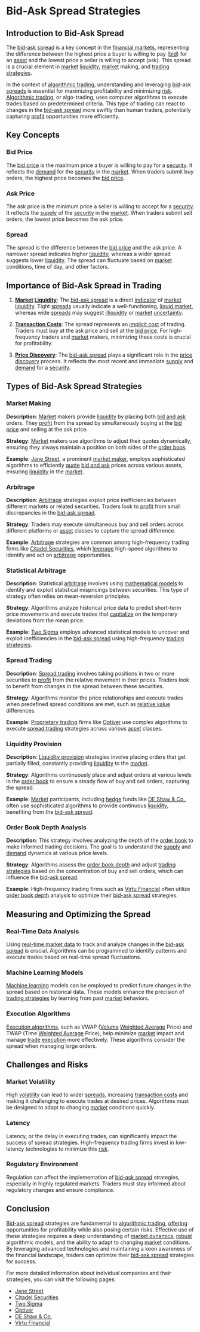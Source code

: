 # Bid-Ask Spread Strategies

## Introduction to Bid-Ask Spread

The [bid-ask spread](../b/bid-ask_spread.md) is a key concept in the [financial markets](../f/financial_market.md), representing the difference between the highest price a buyer is willing to pay ([bid](../b/bid.md)) for an [asset](../a/asset.md) and the lowest price a seller is willing to accept (ask). This spread is a crucial element in [market](../m/market.md) [liquidity](../l/liquidity.md), [market](../m/market.md) making, and [trading strategies](../t/trading_strategies.md).

In the context of [algorithmic trading](../a/algorithmic_trading.md), understanding and leveraging [bid](../b/bid.md)-ask [spreads](../s/spreads.md) is essential for maximizing profitability and minimizing [risk](../r/risk.md). [Algorithmic trading](../a/algorithmic_trading.md), or algo-trading, uses computer algorithms to execute trades based on predetermined criteria. This type of trading can react to changes in the [bid-ask spread](../b/bid-ask_spread.md) more swiftly than human traders, potentially capturing [profit](../p/profit.md) opportunities more efficiently.

## Key Concepts

### Bid Price

The [bid price](../b/bid_price.md) is the maximum price a buyer is willing to pay for a [security](../s/security.md). It reflects the [demand](../d/demand.md) for the [security](../s/security.md) in the [market](../m/market.md). When traders submit buy orders, the highest price becomes the [bid price](../b/bid_price.md).

### Ask Price

The ask price is the minimum price a seller is willing to accept for a [security](../s/security.md). It reflects the [supply](../s/supply.md) of the [security](../s/security.md) in the [market](../m/market.md). When traders submit sell orders, the lowest price becomes the ask price.

### Spread

The spread is the difference between the [bid price](../b/bid_price.md) and the ask price. A narrower spread indicates higher [liquidity](../l/liquidity.md), whereas a wider spread suggests lower [liquidity](../l/liquidity.md). The spread can fluctuate based on [market](../m/market.md) conditions, time of day, and other factors.

## Importance of Bid-Ask Spread in Trading

1. **[Market](../m/market.md) [Liquidity](../l/liquidity.md)**: The [bid-ask spread](../b/bid-ask_spread.md) is a direct [indicator](../i/indicator.md) of [market](../m/market.md) [liquidity](../l/liquidity.md). Tight [spreads](../s/spreads.md) usually indicate a well-functioning, [liquid market](../l/liquid_market.md), whereas wide [spreads](../s/spreads.md) may suggest [illiquidity](../i/illiquid.md) or [market](../m/market.md) [uncertainty](../u/uncertainty_in_trading.md).

2. **[Transaction Costs](../t/transaction_costs.md)**: The spread represents an [implicit cost](../i/implicit_cost.md) of trading. Traders must buy at the ask price and sell at the [bid price](../b/bid_price.md). For high-frequency traders and [market](../m/market.md) makers, minimizing these costs is crucial for profitability.

3. **[Price Discovery](../p/price_discovery.md)**: The [bid-ask spread](../b/bid-ask_spread.md) plays a significant role in the [price discovery](../p/price_discovery.md) process. It reflects the most recent and immediate [supply](../s/supply.md) and [demand](../d/demand.md) for a [security](../s/security.md).

## Types of Bid-Ask Spread Strategies

### Market Making

**Description**: [Market](../m/market.md) makers provide [liquidity](../l/liquidity.md) by placing both [bid and ask](../b/bid_and_ask.md) orders. They [profit](../p/profit.md) from the spread by simultaneously buying at the [bid price](../b/bid_price.md) and selling at the ask price. 

**Strategy**: [Market](../m/market.md) makers use algorithms to adjust their quotes dynamically, ensuring they always maintain a position on both sides of the [order book](../o/order_book.md).

**Example**: [Jane Street](https://www.janestreet.com/), a prominent [market maker](../m/market_maker.md), employs sophisticated algorithms to efficiently [quote](../q/quote.md) [bid and ask](../b/bid_and_ask.md) prices across various assets, ensuring [liquidity](../l/liquidity.md) in the [market](../m/market.md).

### Arbitrage

**Description**: [Arbitrage](../a/arbitrage.md) strategies exploit price inefficiencies between different markets or related securities. Traders look to [profit](../p/profit.md) from small discrepancies in the [bid-ask spread](../b/bid-ask_spread.md).

**Strategy**: Traders may execute simultaneous buy and sell orders across different platforms or [asset](../a/asset.md) classes to capture the spread difference.

**Example**: [Arbitrage](../a/arbitrage.md) strategies are common among high-frequency trading firms like [Citadel Securities](https://www.citadelsecurities.com/), which [leverage](../l/leverage.md) high-speed algorithms to identify and act on [arbitrage](../a/arbitrage.md) opportunities.

### Statistical Arbitrage

**Description**: Statistical [arbitrage](../a/arbitrage.md) involves using [mathematical models](../m/mathematical_models_in_trading.md) to identify and exploit statistical mispricings between securities. This type of strategy often relies on mean-reversion principles.

**Strategy**: Algorithms analyze historical price data to predict short-term price movements and execute trades that [capitalize](../c/capitalize.md) on the temporary deviations from the mean price.

**Example**: [Two Sigma](https://www.twosigma.com/) employs advanced statistical models to uncover and exploit inefficiencies in the [bid-ask spread](../b/bid-ask_spread.md) using high-frequency [trading strategies](../t/trading_strategies.md).

### Spread Trading

**Description**: [Spread trading](../s/spread_trading.md) involves taking positions in two or more securities to [profit](../p/profit.md) from the relative movement in their prices. Traders look to benefit from changes in the spread between these securities.

**Strategy**: Algorithms monitor the price relationships and execute trades when predefined spread conditions are met, such as [relative value](../r/relative_value.md) differences.

**Example**: [Proprietary trading](../p/proprietary_trading.md) firms like [Optiver](https://www.optiver.com/) use complex algorithms to execute [spread trading](../s/spread_trading.md) strategies across various [asset](../a/asset.md) classes.

### Liquidity Provision

**Description**: [Liquidity provision](../l/liquidity_provision.md) strategies involve placing orders that get partially filled, constantly providing [liquidity](../l/liquidity.md) to the [market](../m/market.md).

**Strategy**: Algorithms continuously place and adjust orders at various levels in the [order book](../o/order_book.md) to ensure a steady flow of buy and sell orders, capturing the spread.

**Example**: [Market](../m/market.md) participants, including [hedge](../h/hedge.md) funds like [DE Shaw & Co.](https://www.deshaw.com/), often use sophisticated algorithms to provide continuous [liquidity](../l/liquidity.md), benefiting from the [bid-ask spread](../b/bid-ask_spread.md).

### Order Book Depth Analysis

**Description**: This strategy involves analyzing the depth of the [order book](../o/order_book.md) to make informed trading decisions. The goal is to understand the [supply](../s/supply.md) and [demand](../d/demand.md) dynamics at various price levels.

**Strategy**: Algorithms assess the [order book depth](../o/order_book_depth.md) and adjust [trading strategies](../t/trading_strategies.md) based on the concentration of buy and sell orders, which can influence the [bid-ask spread](../b/bid-ask_spread.md).

**Example**: High-frequency trading firms such as [Virtu Financial](https://www.virtu.com/) often utilize [order book depth](../o/order_book_depth.md) analysis to optimize their [bid-ask spread](../b/bid-ask_spread.md) strategies.

## Measuring and Optimizing the Spread

### Real-Time Data Analysis

Using [real-time market data](../r/real-time_market_data.md) to track and analyze changes in the [bid-ask spread](../b/bid-ask_spread.md) is crucial. Algorithms can be programmed to identify patterns and execute trades based on real-time spread fluctuations.

### Machine Learning Models

[Machine learning](../m/machine_learning.md) models can be employed to predict future changes in the spread based on historical data. These models enhance the precision of [trading strategies](../t/trading_strategies.md) by learning from past [market](../m/market.md) behaviors.

### Execution Algorithms

[Execution algorithms](../e/execution_algorithms.md), such as VWAP ([Volume](../v/volume.md) [Weighted Average](../w/weighted_average.md) Price) and TWAP (Time [Weighted Average](../w/weighted_average.md) Price), help minimize [market](../m/market.md) impact and manage [trade](../t/trade.md) [execution](../e/execution.md) more effectively. These algorithms consider the spread when managing large orders.

## Challenges and Risks

### Market Volatility

High [volatility](../v/volatility.md) can lead to wider [spreads](../s/spreads.md), increasing [transaction costs](../t/transaction_costs.md) and making it challenging to execute trades at desired prices. Algorithms must be designed to adapt to changing [market](../m/market.md) conditions quickly.

### Latency

Latency, or the delay in executing trades, can significantly impact the success of spread strategies. High-frequency trading firms invest in low-latency technologies to minimize this [risk](../r/risk.md).

### Regulatory Environment

Regulation can affect the implementation of [bid-ask spread](../b/bid-ask_spread.md) strategies, especially in highly regulated markets. Traders must stay informed about regulatory changes and ensure compliance.

## Conclusion

[Bid-ask spread](../b/bid-ask_spread.md) strategies are fundamental to [algorithmic trading](../a/algorithmic_trading.md), [offering](../o/offering.md) opportunities for profitability while also posing certain risks. Effective use of these strategies requires a deep understanding of [market dynamics](../m/market_dynamics.md), [robust](../r/robust.md) algorithmic models, and the ability to adapt to changing [market](../m/market.md) conditions. By leveraging advanced technologies and maintaining a keen awareness of the financial landscape, traders can optimize their [bid-ask spread](../b/bid-ask_spread.md) strategies for success.

For more detailed information about individual companies and their strategies, you can visit the following pages:

- [Jane Street](https://www.janestreet.com/)
- [Citadel Securities](https://www.citadelsecurities.com/)
- [Two Sigma](https://www.twosigma.com/)
- [Optiver](https://www.optiver.com/)
- [DE Shaw & Co.](https://www.deshaw.com/)
- [Virtu Financial](https://www.virtu.com/)